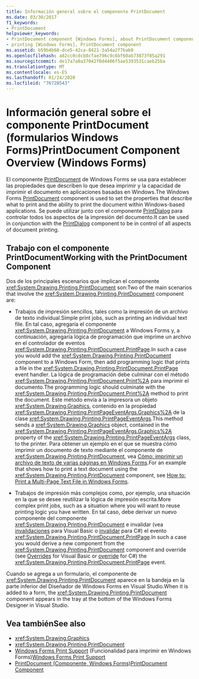 ```yaml
---
title: Información general sobre el componente PrintDocument
ms.date: 03/30/2017
f1_keywords:
- PrintDocument
helpviewer_keywords:
- PrintDocument component [Windows Forms], about PrintDocument component
- printing [Windows Forms], PrintDocument component
ms.assetid: b59b4b60-dce5-42ca-8421-3a54a2f7bab0
ms.openlocfilehash: a82cc0cdcb8cfae796c9c6bf60ab73873f85a291
ms.sourcegitcommit: de17a7a0a37042f0d4406f5ae5393531caeb25ba
ms.translationtype: MT
ms.contentlocale: es-ES
ms.lasthandoff: 01/24/2020
ms.locfileid: "76728543"
---
```

# <a name="printdocument-component-overview-windows-forms"></a><span data-ttu-id="38a1c-102">Información general sobre el componente PrintDocument (formularios Windows Forms)</span><span class="sxs-lookup"><span data-stu-id="38a1c-102">PrintDocument Component Overview (Windows Forms)</span></span>

<span data-ttu-id="38a1c-103">El componente [PrintDocument](printdocument-component-windows-forms.md) de Windows Forms se usa para establecer las propiedades que describen lo que desea imprimir y la capacidad de imprimir el documento en aplicaciones basadas en Windows.</span><span class="sxs-lookup"><span data-stu-id="38a1c-103">The Windows Forms [PrintDocument](printdocument-component-windows-forms.md) component is used to set the properties that describe what to print and the ability to print the document within Windows-based applications.</span></span> <span data-ttu-id="38a1c-104">Se puede utilizar junto con el componente [PrintDialog](printdialog-component-windows-forms.md) para controlar todos los aspectos de la impresión del documento.</span><span class="sxs-lookup"><span data-stu-id="38a1c-104">It can be used in conjunction with the [PrintDialog](printdialog-component-windows-forms.md) component to be in control of all aspects of document printing.</span></span>

## <a name="working-with-the-printdocument-component"></a><span data-ttu-id="38a1c-105">Trabajo con el componente PrintDocument</span><span class="sxs-lookup"><span data-stu-id="38a1c-105">Working with the PrintDocument Component</span></span>

<span data-ttu-id="38a1c-106">Dos de los principales escenarios que implican el componente <xref:System.Drawing.Printing.PrintDocument> son:</span><span class="sxs-lookup"><span data-stu-id="38a1c-106">Two of the main scenarios that involve the <xref:System.Drawing.Printing.PrintDocument> component are:</span></span>

- <span data-ttu-id="38a1c-107">Trabajos de impresión sencillos, tales como la impresión de un archivo de texto individual.</span><span class="sxs-lookup"><span data-stu-id="38a1c-107">Simple print jobs, such as printing an individual text file.</span></span> <span data-ttu-id="38a1c-108">En tal caso, agregaría el componente <xref:System.Drawing.Printing.PrintDocument> a Windows Forms y, a continuación, agregaría lógica de programación que imprime un archivo en el controlador de eventos <xref:System.Drawing.Printing.PrintDocument.PrintPage>.</span><span class="sxs-lookup"><span data-stu-id="38a1c-108">In such a case you would add the <xref:System.Drawing.Printing.PrintDocument> component to a Windows Form, then add programming logic that prints a file in the <xref:System.Drawing.Printing.PrintDocument.PrintPage> event handler.</span></span> <span data-ttu-id="38a1c-109">La lógica de programación debe culminar con el método <xref:System.Drawing.Printing.PrintDocument.Print%2A> para imprimir el documento.</span><span class="sxs-lookup"><span data-stu-id="38a1c-109">The programming logic should culminate with the <xref:System.Drawing.Printing.PrintDocument.Print%2A> method to print the document.</span></span> <span data-ttu-id="38a1c-110">Este método envía a la impresora un objeto <xref:System.Drawing.Graphics>, contenido en la propiedad <xref:System.Drawing.Printing.PrintPageEventArgs.Graphics%2A> de la clase <xref:System.Drawing.Printing.PrintPageEventArgs>.</span><span class="sxs-lookup"><span data-stu-id="38a1c-110">This method sends a <xref:System.Drawing.Graphics> object, contained in the <xref:System.Drawing.Printing.PrintPageEventArgs.Graphics%2A> property of the <xref:System.Drawing.Printing.PrintPageEventArgs> class, to the printer.</span></span> <span data-ttu-id="38a1c-111">Para obtener un ejemplo en el que se muestra cómo imprimir un documento de texto mediante el componente de <xref:System.Drawing.Printing.PrintDocument>, vea [Cómo: imprimir un archivo de texto de varias páginas en Windows Forms](../advanced/how-to-print-a-multi-page-text-file-in-windows-forms.md).</span><span class="sxs-lookup"><span data-stu-id="38a1c-111">For an example that shows how to print a text document using the <xref:System.Drawing.Printing.PrintDocument> component, see [How to: Print a Multi-Page Text File in Windows Forms](../advanced/how-to-print-a-multi-page-text-file-in-windows-forms.md).</span></span>

- <span data-ttu-id="38a1c-112">Trabajos de impresión más complejos como, por ejemplo, una situación en la que se desee reutilizar la lógica de impresión escrita.</span><span class="sxs-lookup"><span data-stu-id="38a1c-112">More complex print jobs, such as a situation where you will want to reuse printing logic you have written.</span></span> <span data-ttu-id="38a1c-113">En tal caso, debe derivar un nuevo componente del componente <xref:System.Drawing.Printing.PrintDocument> e invalidar (vea [invalidaciones](../../../visual-basic/language-reference/modifiers/overrides.md) para Visual Basic o [invalidar](../../../csharp/language-reference/keywords/override.md) para C#) el evento <xref:System.Drawing.Printing.PrintDocument.PrintPage>.</span><span class="sxs-lookup"><span data-stu-id="38a1c-113">In such a case you would derive a new component from the <xref:System.Drawing.Printing.PrintDocument> component and override (see [Overrides](../../../visual-basic/language-reference/modifiers/overrides.md) for Visual Basic or [override](../../../csharp/language-reference/keywords/override.md) for C#) the <xref:System.Drawing.Printing.PrintDocument.PrintPage> event.</span></span>

<span data-ttu-id="38a1c-114">Cuando se agrega a un formulario, el componente de <xref:System.Drawing.Printing.PrintDocument> aparece en la bandeja en la parte inferior del Diseñador de Windows Forms en Visual Studio.</span><span class="sxs-lookup"><span data-stu-id="38a1c-114">When it is added to a form, the <xref:System.Drawing.Printing.PrintDocument> component appears in the tray at the bottom of the Windows Forms Designer in Visual Studio.</span></span>

## <a name="see-also"></a><span data-ttu-id="38a1c-115">Vea también</span><span class="sxs-lookup"><span data-stu-id="38a1c-115">See also</span></span>

- <xref:System.Drawing.Graphics>
- <xref:System.Drawing.Printing.PrintDocument>
- <span data-ttu-id="38a1c-116">[Windows Forms Print Support](../advanced/windows-forms-print-support.md) (Funcionalidad para imprimir en Windows Forms)</span><span class="sxs-lookup"><span data-stu-id="38a1c-116">[Windows Forms Print Support](../advanced/windows-forms-print-support.md)</span></span>
- [<span data-ttu-id="38a1c-117">PrintDocument (Componente, Windows Forms)</span><span class="sxs-lookup"><span data-stu-id="38a1c-117">PrintDocument Component</span></span>](printdocument-component-windows-forms.md)
